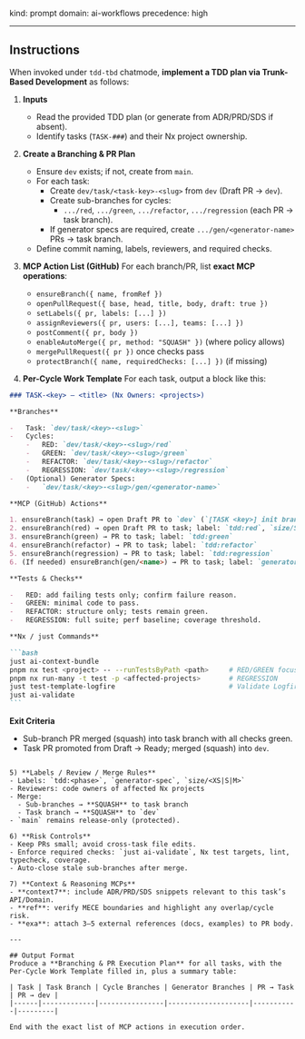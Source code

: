 kind: prompt
domain: ai-workflows
precedence: high

---

## Instructions

When invoked under `tdd-tbd` chatmode, **implement a TDD plan via Trunk-Based Development** as follows:

1. **Inputs**

    - Read the provided TDD plan (or generate from ADR/PRD/SDS if absent).
    - Identify tasks (`TASK-###`) and their Nx project ownership.

2. **Create a Branching & PR Plan**

    - Ensure `dev` exists; if not, create from `main`.
    - For each task:
        - Create `dev/task/<task-key>-<slug>` from `dev` (Draft PR → `dev`).
        - Create sub-branches for cycles:
            - `.../red`, `.../green`, `.../refactor`, `.../regression` (each PR → task branch).
        - If generator specs are required, create `.../gen/<generator-name>` PRs → task branch.
    - Define commit naming, labels, reviewers, and required checks.

3. **MCP Action List (GitHub)**
   For each branch/PR, list **exact MCP operations**:

    - `ensureBranch({ name, fromRef })`
    - `openPullRequest({ base, head, title, body, draft: true })`
    - `setLabels({ pr, labels: [...] })`
    - `assignReviewers({ pr, users: [...], teams: [...] })`
    - `postComment({ pr, body })`
    - `enableAutoMerge({ pr, method: "SQUASH" })` (where policy allows)
    - `mergePullRequest({ pr })` once checks pass
    - `protectBranch({ name, requiredChecks: [...] })` (if missing)

4. **Per-Cycle Work Template**
   For each task, output a block like this:

````markdown
### TASK-<key> — <title> (Nx Owners: <projects>)

**Branches**

-   Task: `dev/task/<key>-<slug>`
-   Cycles:
    -   RED: `dev/task/<key>-<slug>/red`
    -   GREEN: `dev/task/<key>-<slug>/green`
    -   REFACTOR: `dev/task/<key>-<slug>/refactor`
    -   REGRESSION: `dev/task/<key>-<slug>/regression`
-   (Optional) Generator Specs:
    -   `dev/task/<key>-<slug>/gen/<generator-name>`

**MCP (GitHub) Actions**

1. ensureBranch(task) → open Draft PR to `dev` (`[TASK <key>] init branch`)
2. ensureBranch(red) → open Draft PR to task; label: `tdd:red`, `size/S`
3. ensureBranch(green) → PR to task; label: `tdd:green`
4. ensureBranch(refactor) → PR to task; label: `tdd:refactor`
5. ensureBranch(regression) → PR to task; label: `tdd:regression`
6. (If needed) ensureBranch(gen/<name>) → PR to task; label: `generator-spec`

**Tests & Checks**

-   RED: add failing tests only; confirm failure reason.
-   GREEN: minimal code to pass.
-   REFACTOR: structure only; tests remain green.
-   REGRESSION: full suite; perf baseline; coverage threshold.

**Nx / just Commands**

```bash
just ai-context-bundle
pnpm nx test <project> -- --runTestsByPath <path>     # RED/GREEN focus
pnpm nx run-many -t test -p <affected-projects>       # REGRESSION
just test-template-logfire                            # Validate Logfire env scaffolding
just ai-validate
```
````

**Exit Criteria**

-   Sub-branch PR merged (squash) into task branch with all checks green.
-   Task PR promoted from Draft → Ready; merged (squash) into `dev`.

```

5) **Labels / Review / Merge Rules**
- Labels: `tdd:<phase>`, `generator-spec`, `size/<XS|S|M>`
- Reviewers: code owners of affected Nx projects
- Merge:
  - Sub-branches → **SQUASH** to task branch
  - Task branch → **SQUASH** to `dev`
- `main` remains release-only (protected).

6) **Risk Controls**
- Keep PRs small; avoid cross-task file edits.
- Enforce required checks: `just ai-validate`, Nx test targets, lint, typecheck, coverage.
- Auto-close stale sub-branches after merge.

7) **Context & Reasoning MCPs**
- **context7**: include ADR/PRD/SDS snippets relevant to this task’s API/Domain.
- **ref**: verify MECE boundaries and highlight any overlap/cycle risk.
- **exa**: attach 3–5 external references (docs, examples) to PR body.

---

## Output Format
Produce a **Branching & PR Execution Plan** for all tasks, with the Per-Cycle Work Template filled in, plus a summary table:

| Task | Task Branch | Cycle Branches | Generator Branches | PR → Task | PR → dev |
|------|-------------|----------------|--------------------|-----------|---------|

End with the exact list of MCP actions in execution order.
```

